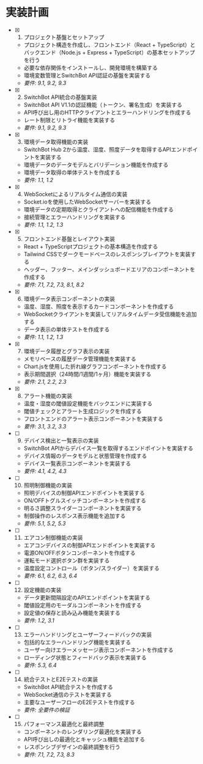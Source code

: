 # 実装計画

- [x] 1. プロジェクト基盤とセットアップ
  - プロジェクト構造を作成し、フロントエンド（React + TypeScript）とバックエンド（Node.js + Express + TypeScript）の基本セットアップを行う
  - 必要な依存関係をインストールし、開発環境を構築する
  - 環境変数管理とSwitchBot API認証の基盤を実装する
  - _要件: 9.1, 9.2, 9.3_

- [x] 2. SwitchBot API統合の基盤実装
  - SwitchBot API V1.1の認証機能（トークン、署名生成）を実装する
  - API呼び出し用のHTTPクライアントとエラーハンドリングを作成する
  - レート制限とリトライ機能を実装する
  - _要件: 9.1, 9.2, 9.3_

- [x] 3. 環境データ取得機能の実装
  - SwitchBot Hub 2から温度、湿度、照度データを取得するAPIエンドポイントを実装する
  - 環境データのデータモデルとバリデーション機能を作成する
  - 環境データ取得の単体テストを作成する
  - _要件: 1.1, 1.2_

- [x] 4. WebSocketによるリアルタイム通信の実装
  - Socket.ioを使用したWebSocketサーバーを実装する
  - 環境データの定期取得とクライアントへの配信機能を作成する
  - 接続管理とエラーハンドリングを実装する
  - _要件: 1.1, 1.2, 1.3_

- [x] 5. フロントエンド基盤とレイアウト実装
  - React + TypeScriptプロジェクトの基本構造を作成する
  - Tailwind CSSでダークモードベースのレスポンシブレイアウトを実装する
  - ヘッダー、フッター、メインダッシュボードエリアのコンポーネントを作成する
  - _要件: 7.1, 7.2, 7.3, 8.1, 8.2_

- [x] 6. 環境データ表示コンポーネントの実装
  - 温度、湿度、照度を表示するカードコンポーネントを作成する
  - WebSocketクライアントを実装してリアルタイムデータ受信機能を追加する
  - データ表示の単体テストを作成する
  - _要件: 1.1, 1.2, 1.3_

- [x] 7. 環境データ履歴とグラフ表示の実装
  - メモリベースの履歴データ管理機能を実装する
  - Chart.jsを使用した折れ線グラフコンポーネントを作成する
  - 表示期間選択（24時間/1週間/1ヶ月）機能を実装する
  - _要件: 2.1, 2.2, 2.3_

- [x] 8. アラート機能の実装
  - 温度・湿度の閾値設定機能をバックエンドに実装する
  - 閾値チェックとアラート生成ロジックを作成する
  - フロントエンドのアラート表示コンポーネントを実装する
  - _要件: 3.1, 3.2, 3.3_

- [ ] 9. デバイス検出と一覧表示の実装
  - SwitchBot APIからデバイス一覧を取得するエンドポイントを実装する
  - デバイス情報のデータモデルと状態管理を作成する
  - デバイス一覧表示コンポーネントを実装する
  - _要件: 4.1, 4.2, 4.3_

- [ ] 10. 照明制御機能の実装
  - 照明デバイスの制御APIエンドポイントを実装する
  - ON/OFFトグルスイッチコンポーネントを作成する
  - 明るさ調整スライダーコンポーネントを実装する
  - 制御操作のレスポンス表示機能を追加する
  - _要件: 5.1, 5.2, 5.3_

- [ ] 11. エアコン制御機能の実装
  - エアコンデバイスの制御APIエンドポイントを実装する
  - 電源ON/OFFボタンコンポーネントを作成する
  - 運転モード選択ボタン群を実装する
  - 温度設定コントロール（ボタン/スライダー）を実装する
  - _要件: 6.1, 6.2, 6.3, 6.4_

- [ ] 12. 設定機能の実装
  - データ更新間隔設定のAPIエンドポイントを実装する
  - 閾値設定用のモーダルコンポーネントを作成する
  - 設定値の保存と読み込み機能を実装する
  - _要件: 1.2, 3.1_

- [ ] 13. エラーハンドリングとユーザーフィードバックの実装
  - 包括的なエラーハンドリング機能を実装する
  - ユーザー向けエラーメッセージ表示コンポーネントを作成する
  - ローディング状態とフィードバック表示を実装する
  - _要件: 5.3, 6.4_

- [ ] 14. 統合テストとE2Eテストの実装
  - SwitchBot API統合テストを作成する
  - WebSocket通信のテストを実装する
  - 主要なユーザーフローのE2Eテストを作成する
  - _要件: 全要件の検証_

- [ ] 15. パフォーマンス最適化と最終調整
  - コンポーネントのレンダリング最適化を実装する
  - API呼び出しの最適化とキャッシュ機能を追加する
  - レスポンシブデザインの最終調整を行う
  - _要件: 7.1, 7.2, 7.3, 8.3_